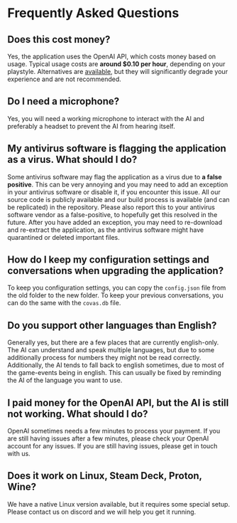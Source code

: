 # Frequently Asked Questions

## Does this cost money?

Yes, the application uses the OpenAI API, which costs money based on usage. Typical usage costs are **around $0.10 per hour**, depending on your playstyle. Alternatives are [available](./advanced/freeSetup.md), but they will significantly degrade your experience and are not recommended.

## Do I need a microphone?

Yes, you will need a working microphone to interact with the AI and preferably a headset to prevent the AI from hearing itself.

## My antivirus software is flagging the application as a virus. What should I do?

Some antivirus software may flag the application as a virus due to **a false positive**. This can be very annoying and you may need to add an exception in your antivirus software or disable it, if you encounter this issue. All our source code is publicly available and our build process is available (and can be replicated) in the repository.
Please also report this to your antivirus software vendor as a false-positive, to hopefully get this resolved in the future.
After you have added an exception, you may need to re-download and re-extract the application, as the antivirus software might have quarantined or deleted important files.

## How do I keep my configuration settings and conversations when upgrading the application?

To keep you configuration settings, you can copy the `config.json` file from the old folder to the new folder. To keep your previous conversations, you can do the same with the `covas.db` file.

## Do you support other languages than English?

Generally yes, but there are a few places that are currently english-only. The AI can understand and speak multiple languages, but due to some additionally process for numbers they might not be read correctly. Additionally, the AI tends to fall back to english sometimes, due to most of the game-events being in english. This can usually be fixed by reminding the AI of the language you want to use.

## I paid money for the OpenAI API, but the AI is still not working. What should I do?

OpenAI sometimes needs a few minutes to process your payment. If you are still having issues after a few minutes, please check your OpenAI account for any issues. If you are still having issues, please get in touch with us.

## Does it work on Linux, Steam Deck, Proton, Wine?

We have a native Linux version available, but it requires some special setup. Please contact us on discord and we will help you get it running.